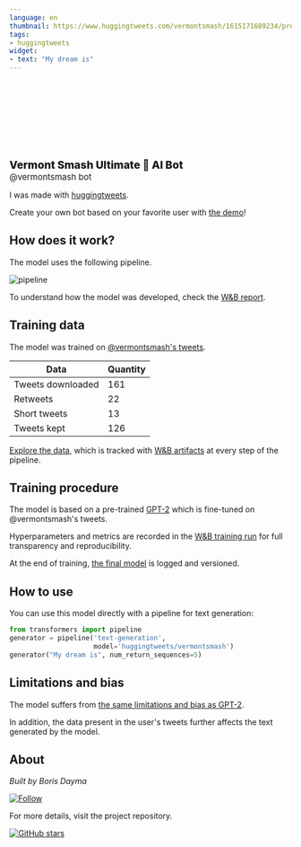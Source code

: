 ```yaml
---
language: en
thumbnail: https://www.huggingtweets.com/vermontsmash/1615171689234/predictions.png
tags:
- huggingtweets
widget:
- text: "My dream is"
---
```


<div>
<div style="width: 132px; height:132px; border-radius: 50%; background-size: cover; background-image: url('https://pbs.twimg.com/profile_images/1186545353388101632/yGveN2N3_400x400.jpg')">
</div>
<div style="margin-top: 8px; font-size: 19px; font-weight: 800">Vermont Smash Ultimate 🤖 AI Bot </div>
<div style="font-size: 15px">@vermontsmash bot</div>
</div>

I was made with [huggingtweets](https://github.com/borisdayma/huggingtweets).

Create your own bot based on your favorite user with [the demo](https://colab.research.google.com/github/borisdayma/huggingtweets/blob/master/huggingtweets-demo.ipynb)!

## How does it work?

The model uses the following pipeline.

![pipeline](https://github.com/borisdayma/huggingtweets/blob/master/img/pipeline.png?raw=true)

To understand how the model was developed, check the [W&B report](https://app.wandb.ai/wandb/huggingtweets/reports/HuggingTweets-Train-a-model-to-generate-tweets--VmlldzoxMTY5MjI).

## Training data

The model was trained on [@vermontsmash's tweets](https://twitter.com/vermontsmash).

| Data | Quantity |
| --- | --- |
| Tweets downloaded | 161 |
| Retweets | 22 |
| Short tweets | 13 |
| Tweets kept | 126 |

[Explore the data](https://wandb.ai/wandb/huggingtweets/runs/2jy80fph/artifacts), which is tracked with [W&B artifacts](https://docs.wandb.com/artifacts) at every step of the pipeline.

## Training procedure

The model is based on a pre-trained [GPT-2](https://huggingface.co/gpt2) which is fine-tuned on @vermontsmash's tweets.

Hyperparameters and metrics are recorded in the [W&B training run](https://wandb.ai/wandb/huggingtweets/runs/14r2owgg) for full transparency and reproducibility.

At the end of training, [the final model](https://wandb.ai/wandb/huggingtweets/runs/14r2owgg/artifacts) is logged and versioned.

## How to use

You can use this model directly with a pipeline for text generation:

```python
from transformers import pipeline
generator = pipeline('text-generation',
                     model='huggingtweets/vermontsmash')
generator("My dream is", num_return_sequences=5)
```

## Limitations and bias

The model suffers from [the same limitations and bias as GPT-2](https://huggingface.co/gpt2#limitations-and-bias).

In addition, the data present in the user's tweets further affects the text generated by the model.

## About

*Built by Boris Dayma*

[![Follow](https://img.shields.io/twitter/follow/borisdayma?style=social)](https://twitter.com/intent/follow?screen_name=borisdayma)

For more details, visit the project repository.

[![GitHub stars](https://img.shields.io/github/stars/borisdayma/huggingtweets?style=social)](https://github.com/borisdayma/huggingtweets)
